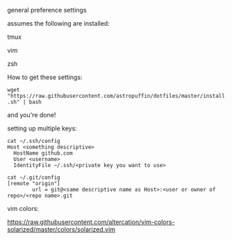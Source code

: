 general preference settings

assumes the following are installed:

tmux

vim

zsh


How to get these settings:

`wget "https://raw.githubusercontent.com/astropuffin/dotfiles/master/install.sh" | bash`

and you're done!

setting up multiple keys:
```
cat ~/.ssh/config
Host <something descriptive>
  HostName github.com
  User <username>
  IdentityFile ~/.ssh/<private key you want to use>

cat ~/.git/config
[remote "origin"]
        url = git@<same descriptive name as Host>:<user or owner of repo>/<repo name>.git
```

vim colors:

https://raw.githubusercontent.com/altercation/vim-colors-solarized/master/colors/solarized.vim
